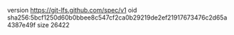 version https://git-lfs.github.com/spec/v1
oid sha256:5bcf1250d60b0bbee8c547cf2ca0b29219de2ef21917673476c2d65a4387e49f
size 26422
